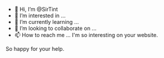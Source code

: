 - 👋 Hi, I’m @SirTint
- 👀 I’m interested in ...
- 🌱 I’m currently learning ...
- 💞️ I’m looking to collaborate on ...
- 📫 How to reach me ...
I'm so interesting on your website.
<!---
SirTint/SirTint is a ✨ special ✨ repository because its `README.md` (this file) appears on your GitHub profile.
You can click the Preview link to take a look at your changes.
--->
So happy for your help.


